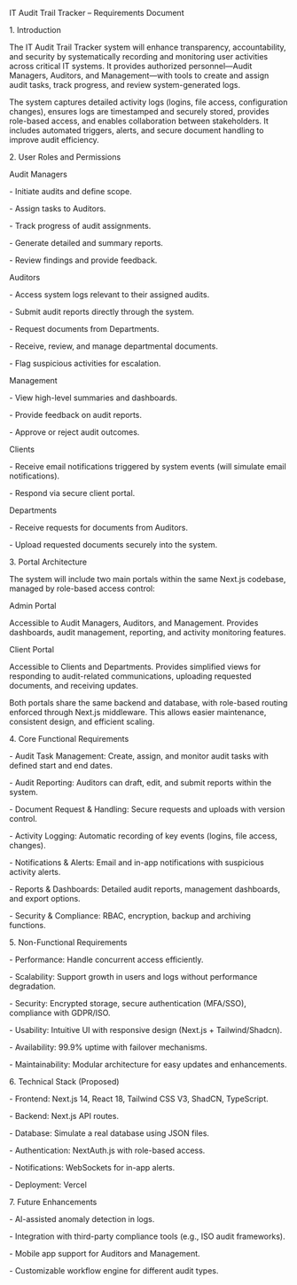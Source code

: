 IT Audit Trail Tracker – Requirements Document

1\. Introduction

The IT Audit Trail Tracker system will enhance transparency, accountability, and security by systematically recording and monitoring user activities across critical IT systems. It provides authorized personnel—Audit Managers, Auditors, and Management—with tools to create and assign audit tasks, track progress, and review system-generated logs.

The system captures detailed activity logs (logins, file access, configuration changes), ensures logs are timestamped and securely stored, provides role-based access, and enables collaboration between stakeholders. It includes automated triggers, alerts, and secure document handling to improve audit efficiency.

2\. User Roles and Permissions

Audit Managers

\- Initiate audits and define scope.

\- Assign tasks to Auditors.

\- Track progress of audit assignments.

\- Generate detailed and summary reports.

\- Review findings and provide feedback.

Auditors

\- Access system logs relevant to their assigned audits.

\- Submit audit reports directly through the system.

\- Request documents from Departments.

\- Receive, review, and manage departmental documents.

\- Flag suspicious activities for escalation.

Management

\- View high-level summaries and dashboards.

\- Provide feedback on audit reports.

\- Approve or reject audit outcomes.

Clients

\- Receive email notifications triggered by system events (will simulate email notifications).

\- Respond via secure client portal.

Departments

\- Receive requests for documents from Auditors.

\- Upload requested documents securely into the system.

3\. Portal Architecture

The system will include two main portals within the same Next.js codebase, managed by role-based access control:

Admin Portal

Accessible to Audit Managers, Auditors, and Management. Provides dashboards, audit management, reporting, and activity monitoring features.

Client Portal

Accessible to Clients and Departments. Provides simplified views for responding to audit-related communications, uploading requested documents, and receiving updates.

Both portals share the same backend and database, with role-based routing enforced through Next.js middleware. This allows easier maintenance, consistent design, and efficient scaling.

4\. Core Functional Requirements

\- Audit Task Management: Create, assign, and monitor audit tasks with defined start and end dates.

\- Audit Reporting: Auditors can draft, edit, and submit reports within the system.

\- Document Request \& Handling: Secure requests and uploads with version control.

\- Activity Logging: Automatic recording of key events (logins, file access, changes).

\- Notifications \& Alerts: Email and in-app notifications with suspicious activity alerts.

\- Reports \& Dashboards: Detailed audit reports, management dashboards, and export options.

\- Security \& Compliance: RBAC, encryption, backup and archiving functions.

5\. Non-Functional Requirements

\- Performance: Handle concurrent access efficiently.

\- Scalability: Support growth in users and logs without performance degradation.

\- Security: Encrypted storage, secure authentication (MFA/SSO), compliance with GDPR/ISO.

\- Usability: Intuitive UI with responsive design (Next.js + Tailwind/Shadcn).

\- Availability: 99.9% uptime with failover mechanisms.

\- Maintainability: Modular architecture for easy updates and enhancements.

6\. Technical Stack (Proposed)

\- Frontend: Next.js 14, React 18, Tailwind CSS V3, ShadCN, TypeScript.

\- Backend: Next.js API routes.

\- Database: Simulate a real database using JSON files.

\- Authentication: NextAuth.js with role-based access.

\- Notifications: WebSockets for in-app alerts.

\- Deployment: Vercel 

7\. Future Enhancements

\- AI-assisted anomaly detection in logs.

\- Integration with third-party compliance tools (e.g., ISO audit frameworks).

\- Mobile app support for Auditors and Management.

\- Customizable workflow engine for different audit types.



